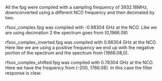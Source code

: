 All the fpg were compiled with a sampling frequency of 3932.16MHz, 
downconverted using a different NCO frequency and then decimated by two.

rfsoc_complex.fpg was compiled with -0.98304 GHz at the NCO. Like we are using decimation 2 
the spectrum goes from (0,1966.08)

rfsoc_complex_inverted.fpg was compiled with 0.98304 GHz at the NCO. Here like we are using
a positive frequency we end up with the negative portion of the spectrum and the spectrum 
from (1966.08,0).

rfsoc_complex_shifted.fpg was compiled with 0.78304 GHz at the NCO. Here we have the 
frequency from (-200, 1766.08). In this case the filter response is clear.

